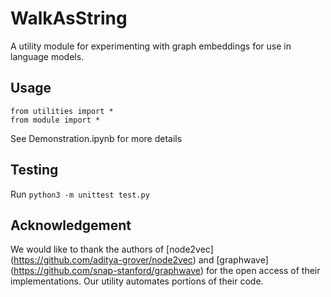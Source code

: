 # WalkAsString

A utility module for experimenting with graph embeddings for use in language models.

## Usage
```
from utilities import *
from module import *
```

See Demonstration.ipynb for more details

## Testing
Run `python3 -m unittest test.py`

## Acknowledgement
We would like to thank the authors of [node2vec] (https://github.com/aditya-grover/node2vec) and [graphwave] (https://github.com/snap-stanford/graphwave) for the open access of their implementations.  Our utility automates portions of their code.
